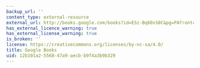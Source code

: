 ```yaml
---
backup_url: ''
content_type: external-resource
external_url: http://books.google.com/books?id=ESz-Bq60sS8C&pg=PAfrontcover
has_external_licence_warning: true
has_external_license_warning: true
is_broken: ''
license: https://creativecommons.org/licenses/by-nc-sa/4.0/
title: Google Books
uid: 12b101a2-5568-47a9-aecb-b9f4a3b9b329
---
```

